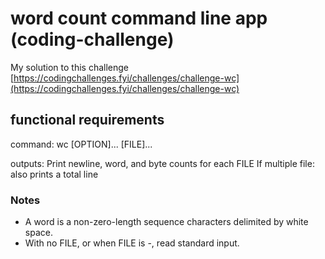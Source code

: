 # word count command line app (coding-challenge)

My solution to this challenge [https://codingchallenges.fyi/challenges/challenge-wc](https://codingchallenges.fyi/challenges/challenge-wc)

## functional requirements

command: wc [OPTION]... [FILE]...

outputs: Print newline, word, and byte counts for each FILE
If multiple file: also prints a total line

### Notes

- A word is a non-zero-length sequence characters delimited by white space.
- With no FILE, or when FILE is -, read standard input.
